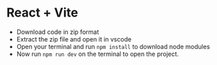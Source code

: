 # React + Vite

- Download code in zip format
- Extract the zip file and open it in vscode 
- Open your terminal and run `npm install` to download node modules
- Now run `npm run dev` on the terminal to open the project.